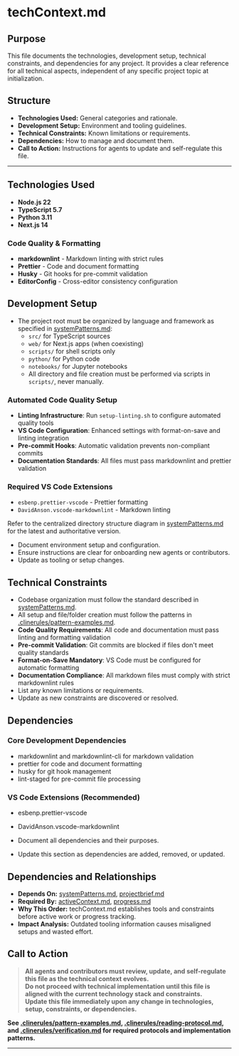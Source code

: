 # techContext.md

## Purpose

This file documents the technologies, development setup, technical constraints, and dependencies for any project. It provides a clear reference for all technical aspects, independent of any specific project topic at initialization.

## Structure

- **Technologies Used:** General categories and rationale.
- **Development Setup:** Environment and tooling guidelines.
- **Technical Constraints:** Known limitations or requirements.
- **Dependencies:** How to manage and document them.
- **Call to Action:** Instructions for agents to update and self-regulate this file.

---

## Technologies Used

- **Node.js 22**
- **TypeScript 5.7**
- **Python 3.11**
- **Next.js 14**

### Code Quality & Formatting

- **markdownlint** - Markdown linting with strict rules
- **Prettier** - Code and document formatting
- **Husky** - Git hooks for pre-commit validation
- **EditorConfig** - Cross-editor consistency configuration

## Development Setup

- The project root must be organized by language and framework as specified in [systemPatterns.md](./systemPatterns.md):
  - `src/` for TypeScript sources
  - `web/` for Next.js apps (when coexisting)
  - `scripts/` for shell scripts only
  - `python/` for Python code
  - `notebooks/` for Jupyter notebooks
  - All directory and file creation must be performed via scripts in `scripts/`, never manually.

### Automated Code Quality Setup

- **Linting Infrastructure**: Run `setup-linting.sh` to configure automated quality tools
- **VS Code Configuration**: Enhanced settings with format-on-save and linting integration
- **Pre-commit Hooks**: Automatic validation prevents non-compliant commits
- **Documentation Standards**: All files must pass markdownlint and prettier validation

### Required VS Code Extensions

- `esbenp.prettier-vscode` - Prettier formatting
- `DavidAnson.vscode-markdownlint` - Markdown linting

Refer to the centralized directory structure diagram in [systemPatterns.md](./systemPatterns.md) for the latest and authoritative version.

- Document environment setup and configuration.
- Ensure instructions are clear for onboarding new agents or contributors.
- Update as tooling or setup changes.

## Technical Constraints

- Codebase organization must follow the standard described in [systemPatterns.md](./systemPatterns.md).
- All setup and file/folder creation must follow the patterns in [.clinerules/pattern-examples.md](../.clinerules/pattern-examples.md).
- **Code Quality Requirements**: All code and documentation must pass linting and formatting validation
- **Pre-commit Validation**: Git commits are blocked if files don't meet quality standards
- **Format-on-Save Mandatory**: VS Code must be configured for automatic formatting
- **Documentation Compliance**: All markdown files must comply with strict markdownlint rules
- List any known limitations or requirements.
- Update as new constraints are discovered or resolved.

## Dependencies

### Core Development Dependencies

- markdownlint and markdownlint-cli for markdown validation
- prettier for code and document formatting
- husky for git hook management
- lint-staged for pre-commit file processing

### VS Code Extensions (Recommended)

- esbenp.prettier-vscode
- DavidAnson.vscode-markdownlint

- Document all dependencies and their purposes.
- Update this section as dependencies are added, removed, or updated.

## Dependencies and Relationships

- **Depends On:** [systemPatterns.md](./systemPatterns.md), [projectbrief.md](./projectbrief.md)
- **Required By:** [activeContext.md](./activeContext.md), [progress.md](./progress.md)
- **Why This Order:** techContext.md establishes tools and constraints before active work or progress tracking.
- **Impact Analysis:** Outdated tooling information causes misaligned setups and wasted effort.

## Call to Action

> **All agents and contributors must review, update, and self-regulate this file as the technical context evolves.**  
> **Do not proceed with technical implementation until this file is aligned with the current technology stack and constraints.**  
> **Update this file immediately upon any change in technologies, setup, constraints, or dependencies.**

**See [.clinerules/pattern-examples.md](../.clinerules/pattern-examples.md), [.clinerules/reading-protocol.md](../.clinerules/reading-protocol.md), and [.clinerules/verification.md](../.clinerules/verification.md) for required protocols and implementation patterns.**

---
